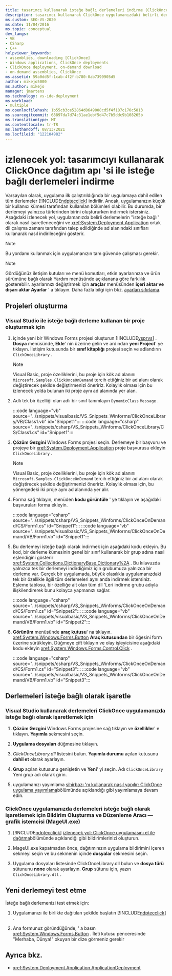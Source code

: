 ```yaml
---
title: tasarımcı kullanarak isteğe bağlı derlemeleri indirme (ClickOnce apı)
description: tasarımcı kullanarak ClickOnce uygulamanızdaki belirli derlemeleri isteğe bağlı olarak nasıl işaretleyeceğinizi ve ortak dil çalışma zamanı için gereken durumlarda onları indirmenin nasıl yapılacağını öğrenin.
ms.custom: SEO-VS-2020
ms.date: 11/04/2016
ms.topic: conceptual
dev_langs:
- VB
- CSharp
- C++
helpviewer_keywords:
- assemblies, downloading [ClickOnce]
- Windows applications, ClickOnce deployments
- ClickOnce deployment, on-demand download
- on-demand assemblies, ClickOnce
ms.assetid: 59a0dd5f-1cab-4f2f-b780-0ab7399905d5
author: mikejo5000
ms.author: mikejo
manager: jmartens
ms.technology: vs-ide-deployment
ms.workload:
- multiple
ms.openlocfilehash: 1b55cb3ce52864d8649008cd5f4f187c170c5813
ms.sourcegitcommit: 68897da7d74c31ae1ebf5d47c7b5ddc9b108265b
ms.translationtype: MT
ms.contentlocale: tr-TR
ms.lasthandoff: 08/13/2021
ms.locfileid: "122104982"
---
```

# <a name="walkthrough-download-assemblies-on-demand-with-the-clickonce-deployment-api-using-the-designer"></a>izlenecek yol: tasarımcıyı kullanarak ClickOnce dağıtım apı 'si ile isteğe bağlı derlemeleri indirme
Varsayılan olarak, uygulama ilk çalıştırıldığında bir uygulamaya dahil edilen tüm derlemeler [!INCLUDE[ndptecclick](../deployment/includes/ndptecclick_md.md)] indirilir. Ancak, uygulamanızın küçük bir kullanıcı kümesi tarafından kullanılan bölümleri olabilir. Bu durumda, bir derlemeyi yalnızca türlerinden birini oluştururken indirmek istersiniz. Aşağıdaki izlenecek yol, uygulamanızda belirli derlemelerin "isteğe bağlı" olarak nasıl işaretleneceğini ve <xref:System.Deployment.Application> ortak dil çalışma zamanı tarafından talep edildiğinde ad alanındaki sınıfları kullanarak nasıl indirileceğini gösterir.

> [!NOTE]
> Bu yordamı kullanmak için uygulamanızın tam güvende çalışması gerekir.

> [!NOTE]
> Gördüğünüz iletişim kutuları ve menü komutları, etkin ayarlarınıza ve ürün sürümüne bağlı olarak Yardım menüsünde açıklanana göre farklılık gösterebilir. ayarlarınızı değiştirmek için **araçlar** menüsünden **içeri aktar ve dışarı aktar Ayarlar** ' a tıklayın. Daha fazla bilgi için bkz. [ayarları sıfırlama](../ide/environment-settings.md#reset-settings).

## <a name="create-the-projects"></a>Projeleri oluşturma

### <a name="to-create-a-project-that-uses-an-on-demand-assembly-with-visual-studio"></a>Visual Studio ile isteğe bağlı derleme kullanan bir proje oluşturmak için

1. içinde yeni bir Windows Forms projesi oluşturun [!INCLUDE[vsprvs](../code-quality/includes/vsprvs_md.md)] . **Dosya** menüsünde, **Ekle**' nin üzerine gelin ve ardından **yeni Project**' ye tıklayın. İletişim kutusunda bir **sınıf kitaplığı** projesi seçin ve adlandırın `ClickOnceLibrary` .

   > [!NOTE]
   > Visual Basic, proje özelliklerini, bu proje için kök ad alanını `Microsoft.Samples.ClickOnceOnDemand` tercih ettiğiniz bir ad alanı olarak değiştirecek şekilde değiştirmenizi öneririz. Kolaylık olması için bu izlenecek yolda bulunan iki proje aynı ad alanında yer alan.

2. Adlı tek bir özelliği olan adlı bir sınıf tanımlayın `DynamicClass` `Message` .

    :::code language="vb" source="../snippets/visualbasic/VS_Snippets_Winforms/ClickOnceLibrary/VB/Class1.vb" id="Snippet1":::
    :::code language="csharp" source="../snippets/csharp/VS_Snippets_Winforms/ClickOnceLibrary/CS/Class1.cs" id="Snippet1":::

3. **Çözüm Gezgini** Windows Forms projesi seçin. Derlemeye bir başvuru ve projeye bir <xref:System.Deployment.Application> proje başvurusu ekleyin `ClickOnceLibrary` .

   > [!NOTE]
   > Visual Basic, proje özelliklerini, bu proje için kök ad alanını `Microsoft.Samples.ClickOnceOnDemand` tercih ettiğiniz bir ad alanı olarak değiştirecek şekilde değiştirmenizi öneririz. Kolaylık olması için, bu yönergedeki iki proje aynı ad alanında yer alır.

4. Forma sağ tıklayın, menüden **kodu görüntüle** ' ye tıklayın ve aşağıdaki başvuruları forma ekleyin.

    :::code language="csharp" source="../snippets/csharp/VS_Snippets_Winforms/ClickOnceOnDemand/CS/Form1.cs" id="Snippet1":::
    :::code language="vb" source="../snippets/visualbasic/VS_Snippets_Winforms/ClickOnceOnDemand/VB/Form1.vb" id="Snippet1":::

5. Bu derlemeyi isteğe bağlı olarak indirmek için aşağıdaki kodu ekleyin. Bu kod, bir derleme kümesinin genel bir sınıf kullanarak bir grup adına nasıl eşlendiğini gösterir <xref:System.Collections.DictionaryBase.Dictionary%2A> . Bu kılavuzda yalnızca tek bir derlemeyi indirdiğimiz için grubumuza yalnızca bir derleme var. Gerçek bir uygulamada, büyük olasılıkla uygulamanızdaki tek bir özellikle ilgili tüm derlemeleri aynı anda indirmek istersiniz. Eşleme tablosu, bir özelliğe ait olan tüm dll 'Leri indirme grubu adıyla ilişkilendirerek bunu kolayca yapmanızı sağlar.

    :::code language="csharp" source="../snippets/csharp/VS_Snippets_Winforms/ClickOnceOnDemand/CS/Form1.cs" id="Snippet2":::
    :::code language="vb" source="../snippets/visualbasic/VS_Snippets_Winforms/ClickOnceOnDemand/VB/Form1.vb" id="Snippet2":::

6. **Görünüm** menüsünde **araç kutusu**' na tıklayın. <xref:System.Windows.Forms.Button> **Araç kutusundan** bir öğesini form üzerine sürükleyin. Düğmeye çift tıklayın ve olay işleyicisine aşağıdaki kodu ekleyin <xref:System.Windows.Forms.Control.Click> .

    :::code language="csharp" source="../snippets/csharp/VS_Snippets_Winforms/ClickOnceOnDemand/CS/Form1.cs" id="Snippet3":::
    :::code language="vb" source="../snippets/visualbasic/VS_Snippets_Winforms/ClickOnceOnDemand/VB/Form1.vb" id="Snippet3":::

## <a name="mark-assemblies-as-optional"></a>Derlemeleri isteğe bağlı olarak işaretle

### <a name="to-mark-assemblies-as-optional-in-your-clickonce-application-by-using-visual-studio"></a>Visual Studio kullanarak derlemeleri ClickOnce uygulamanızda isteğe bağlı olarak işaretlemek için

1. **Çözüm Gezgini** Windows Forms projesine sağ tıklayın ve **özellikler**' e tıklayın. **Yayımla** sekmesini seçin.

2. **Uygulama dosyaları** düğmesine tıklayın.

3. *ClickOnceLibrary.dll* listesini bulun. **Yayımla durumu** açılan kutusunu **dahil et** olarak ayarlayın.

4. **Grup** açılan kutusunu genişletin ve **Yeni**' yi seçin. Adı `ClickOnceLibrary` Yeni grup adı olarak girin.

5. uygulamanızı yayımlama [sihirbazı 'nı kullanarak nasıl yapılır: ClickOnce uygulama yayımlama](../deployment/how-to-publish-a-clickonce-application-using-the-publish-wizard.md)bölümünde açıklandığı gibi yayımlamaya devam edin.

### <a name="to-mark-assemblies-as-optional-in-your-clickonce-application-by-using-manifest-generation-and-editing-tool--graphical-client-mageuiexe"></a>ClickOnce uygulamanızda derlemeleri isteğe bağlı olarak işaretlemek için Bildirim Oluşturma ve Düzenleme Aracı — grafik istemcisi (MageUI.exe)

1. [!INCLUDE[ndptecclick](../deployment/includes/ndptecclick_md.md)] [izlenecek yol: ClickOnce uygulamasını el ile dağıtma](../deployment/walkthrough-manually-deploying-a-clickonce-application.md)bölümünde açıklandığı gibi bildirimlerinizi oluşturun.

2. MageUI.exe kapatmadan önce, dağıtımınızın uygulama bildirimini içeren sekmeyi seçin ve bu sekmenin içinde **dosyalar** sekmesini seçin.

3. Uygulama dosyaları listesinde ClickOnceLibrary.dll bulun ve **dosya türü** sütununu **none** olarak ayarlayın. **Grup** sütunu için, yazın `ClickOnceLibrary.dll` .

## <a name="test-the-new-assembly"></a>Yeni derlemeyi test etme

İsteğe bağlı derlemenizi test etmek için:

1. Uygulamanızı ile birlikte dağıtılan şekilde başlatın [!INCLUDE[ndptecclick](../deployment/includes/ndptecclick_md.md)] .

2. Ana formunuz göründüğünde, ' a basın <xref:System.Windows.Forms.Button> . İleti kutusu penceresinde "Merhaba, Dünya!" okuyan bir dize görmeniz gerekir

## <a name="see-also"></a>Ayrıca bkz.

- <xref:System.Deployment.Application.ApplicationDeployment>
